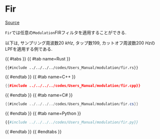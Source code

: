 # Fir
[Source](https://github.com/shinolab/autd3-rs/blob/v32.1.0/autd3/src/datagram/modulation/fir.rs)

`Fir`では任意の`Modulation`FIRフィルタを適用することができる.

以下は, サンプリング周波数$\SI{20}{kHz}$, タップ数$199$, カットオフ周波数$\SI{200}{Hz}$のLPFを適用する例である. 

{{ #tabs }}
{{ #tab name=Rust }}
```rust,edition2024
{{#include ../../../../codes/Users_Manual/modulation/fir.rs}}
```
{{ #endtab }}
{{ #tab name=C++ }}
```cpp
{{#include ../../../../codes/Users_Manual/modulation/fir.cpp}}
```
{{ #endtab }}
{{ #tab name=C# }}
```cs
{{#include ../../../../codes/Users_Manual/modulation/fir.cs}}
```
{{ #endtab }}
{{ #tab name=Python }}
```python
{{#include ../../../../codes/Users_Manual/modulation/fir.py}}
```
{{ #endtab }}
{{ #endtabs }}
